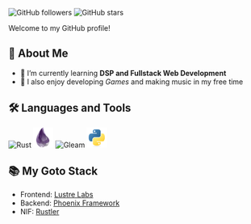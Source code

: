 ![GitHub followers](https://img.shields.io/github/followers/gdcrisp?style=social)
![GitHub stars](https://img.shields.io/github/stars/gdcrisp?style=social)

Welcome to my GitHub profile!

## 🚀 About Me

- 🌱 I’m currently learning **DSP and Fullstack Web Development**
- 🧃 I also enjoy developing *Games* and making music in my free time
## 🛠️ Languages and Tools

<p align="left">
  <img src="https://rustacean.net/assets/cuddlyferris.svg" alt="Rust" width="40" height="40"/>
  <img src="https://raw.githubusercontent.com/devicons/devicon/master/icons/elixir/elixir-original.svg" alt="Elixir" width="40" height="40"/>
  <img src="https://gleam.run/images/lucy/lucydebugfail.svg" alt="Gleam" width="40" height="40"/>
  <img src="https://raw.githubusercontent.com/devicons/devicon/master/icons/python/python-original.svg" alt="Python" width="40" height="40"/>

## 📚 My Goto Stack

- Frontend: [Lustre Labs](https://github.com/lustre-labs/lustre)
- Backend: [Phoenix Framework](https://github.com/phoenixframework/phoenix)
- NIF: [Rustler](https://github.com/rusterlium/rustler)

